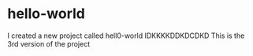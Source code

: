 # hello-world
I created a new project called hell0-world
IDKKKKDDKDCDKD
This is the 3rd version of the  project
